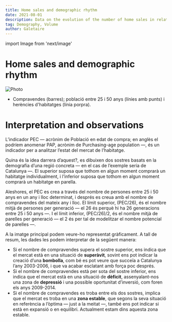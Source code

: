 ```yaml
---
title: Home sales and demographic rhythm
date: 2021-08-01
description: Data on the evolution of the number of home sales in relation to the purchasing-age-population, which is between 25 and 50 years old.
tag: Demography, Volume
author: Galetaire
---
```


import Image from 'next/image'

# Home sales and demographic rhythm

<Image
  src="/images/demografia.png"
  alt="Photo"
  width={999}
  height={563}
  priority
  className="next-image"
/>

- Compravendes (barres); població entre 25 i 50 anys (línies amb punts) i herències d'habitatges (línia porpra).

# Interpretation and observations

L’indicador PEC — acrònim de Població en edat de compra; en anglès el podríem anomenar PAP, acrònim de Purchasing-age population —, és un indicador per a analitzar l’estat del mercat de l’habitatge.

Quina és la idea darrera d’aquest?, es dibuixen dos sostres basats en la demografia d’una regió concreta — en el cas de l’exemple seria de Catalunya —. El superior suposa que tothom en algun moment comprarà un habitatge individualment, i l’inferior suposa que tothom en algun moment comprarà un habitatge en parella.

Aleshores, el PEC es crea a través del nombre de persones entre 25 i 50 anys en un any i lloc determinat, i després es creua amb el nombre de compravendes del mateix any i lloc. El límit superior, (PEC/26), és el nombre mitjà de persones per generació — el 26 és perquè hi ha 26 generacions entre 25 i 50 anys —. I el límit inferior, (PEC/26)/2, és el nombre mitjà de parelles per generació — el 2 és per tal de modelitzar el nombre potencial de parelles —.

A la imatge principal podem veure-ho representat gràficament. A tall de resum, les dades les podem interpretar de la següent manera:

- Si el nombre de compravendes supera el sostre superior, ens indica que el mercat està en una situació de **superàvit**, sovint ens pot indicar la creació d’una **bombolla**, com bé es pot veure que succeïa a Catalunya l’any 2003-2006, i que va acabar esclatant amb força poc després.
- Si el nombre de compravendes està per sota del sostre inferior, ens indica que el mercat està en una situació de **dèficit**, assenyalant-nos una zona de **depressió** i una possible oportunitat d’inversió, com foren els anys 2009-2014.
- Si el nombre de compravendes es troba entre els dos sostres, implica que el mercat es troba en una **zona estable**, que segons la seva situació en referència a l’òptima — just a la meitat —, també ens pot indicar si està en expansió o en equilibri. Actualment estam dins aquesta zona estable.
